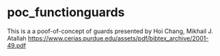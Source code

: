 # poc_functionguards
This is a a poof-of-concept of guards presented by Hoi Chang, Mikhail J. Atallah 
https://www.cerias.purdue.edu/assets/pdf/bibtex_archive/2001-49.pdf
